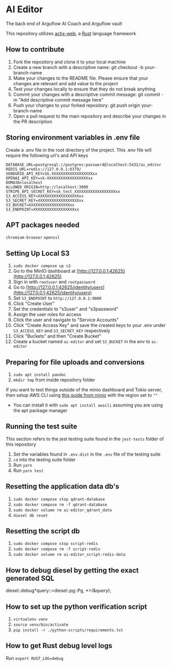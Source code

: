 # AI Editor

The back end of Arguflow AI Coach and Arguflow vault

This repository utilizes [actix-web](https://actix.rs), a [Rust](https://www.rust-lang.org) language framework

## How to contribute

1. Fork the repository and clone it to your local machine
2. Create a new branch with a descriptive name: git checkout -b your-branch-name
3. Make your changes to the README file. Please ensure that your changes are relevant and add value to the project
4. Test your changes locally to ensure that they do not break anything
5. Commit your changes with a descriptive commit message: git commit -m "Add descriptive commit message here"
6. Push your changes to your forked repository: git push origin your-branch-name
7. Open a pull request to the main repository and describe your changes in the PR description

## Storing environment variables in .env file

Create a .env file in the root directory of the project. This .env file will require the following url's and API keys

```
DATABASE_URL=postgresql://postgres:password@localhost:5432/ai_editor
REDIS_URL=redis://127.0.0.1:6379/
SENDGRID_API_KEY=SG.XXXXXXXXXXXXXXXXXXxx
OPENAI_API_KEY=sk-XXXXXXXXXXXXXXXXXXxx
DOMAIN=localhost
ALLOWED_ORIGIN=http://localhost:3000
STRIPE_API_SECRET_KEY=sk_test_XXXXXXXXXXXXXXXXXXxx
S3_ACCESS_KEY=XXXXXXXXXXXXXXXXXXxx
S3_SECRET_KEY=XXXXXXXXXXXXXXXXXXxx
S3_BUCKET=XXXXXXXXXXXXXXXXXXxx
S3_ENDPOINT=XXXXXXXXXXXXXXXXXXxx
```

## APT packages needed

`chromium-browser`
`openssl`

## Setting Up Local S3

1. `sudo docker compose up s3`
2. Go to the MinIO dashboard at [http://127.0.0.1:42625](http://127.0.0.1:42625)
3. Sign in with `rootuser` and `rootpassword`
4. Go to [http://127.0.0.1:42625/identity/users](http://127.0.0.1:42625/identity/users)
5. Set `S3_ENDPOINT` to `http://127.0.0.1:9000`
6. Click "Create User"
7. Set the credentials to "s3user" and "s3password"
8. Assign the user roles for access
9. Click the user and navigate to "Service Accounts"
10. Click "Create Access Key" and save the created keys to your .env under `S3_ACCESS_KEY` and `S3_SECRET_KEY` respectively
11. Click "Buckets" and then "Create Bucket"
12. Create a bucket named `ai-editor` and set `S3_BUCKET` in the env to `ai-editor`

## Preparing for file uploads and conversions

1. `sudo apt install pandoc`
2. `mkdir tmp` from inside repository folder

If you want to test things outside of the minio dashboard and Tokio server, then setup AWS CLI using [this guide from minio](https://min.io/docs/minio/linux/integrations/aws-cli-with-minio.html) with the region set to `""`

- You can install it with `sudo apt install awscli` assuming you are using the apt package manager

## Running the test suite

This section refers to the jest testing suite found in the `jest-tests` folder of this repository

1. Set the variables found in `.env.dist` in the `.env` file of the testing suite
2. `cd` into the testing suite folder
3. Run `yarn`
4. Run `yarn test`

## Resetting the application data db's

1. `sudo docker compose stop qdrant-database`
2. `sudo docker compose rm -f qdrant-database`
3. `sudo docker volume rm ai-editor_qdrant_data`
4. `diesel db reset`

## Resetting the script db

1. `sudo docker compose stop script-redis`
2. `sudo docker compose rm -f script-redis`
3. `sudo docker volume rm ai-editor_script-redis-data`

## How to debug diesel by getting the exact generated SQL

diesel::debug*query::<diesel::pg::Pg, *>(&query);

## How to set up the python verification script

1. `virtualenv venv`
2. `source venv/bin/activate`
3. `pip install -r ./python-scripts/requirements.txt`

## How to get Rust debug level logs

Run `export RUST_LOG=debug`
